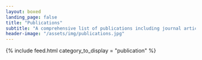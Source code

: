```yaml
---
layout: boxed
landing_page: false
title: "Publications"
subtitle: "A comprehensive list of publications including journal articles, popular science pieces and software packages"
header-image: "/assets/img/publications.jpg"
---
```


{% include feed.html category_to_display = "publication" %}
